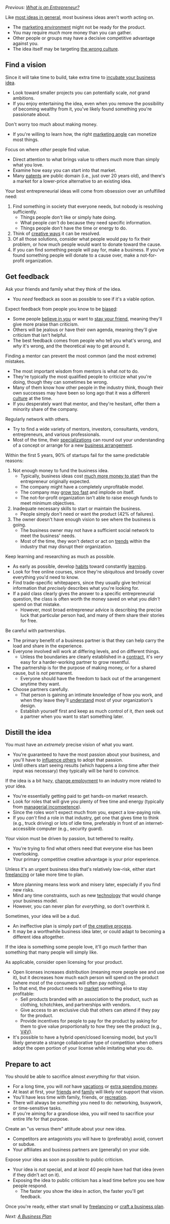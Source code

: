 
*Previous: [What is an Entrepreneur?](entrepreneur-1_why.md)*

Like [most ideas in general](mind-creativity.md), most business ideas aren't worth acting on.

- The [marketing environment](marketing.md) might not be ready for the product.
- You may require *much* more money than you can gather.
- Other people or groups may have a decisive competitive advantage against you.
- The idea itself may be targeting [the wrong culture](morality-taboo.md).

## Find a vision

Since it will take time to build, take extra time to [incubate your business idea](mind-creativity-how.md).

- Look toward smaller projects you can potentially scale, *not* grand ambitions.
- If you enjoy entertaining the idea, even when you remove the possibility of becoming wealthy from it, you've likely found something you're passionate about.

Don't worry too much about making money.

- If you're willing to learn how, the right [marketing angle](marketing.md) can monetize most things.

Focus on where *other* people find value.

- Direct attention to what brings value to others *much* more than simply what you love.
- Examine how easy you can start into that market.
- Many [patents](legal-ip.md) are public domain (i.e., just over 20 years old), and there's a market for a lower-price alternative to an existing idea.

Your best entrepreneurial ideas will come from obsession over an unfulfilled need:

1. Find something in society that everyone needs, but nobody is resolving sufficiently.
   - Things people don't like or simply hate doing.
   - What people *can't* do because they need specific information.
   - Things people don't have the time or energy to do.
2. Think of [creative ways](mind-creativity-how.md) it can be resolved.
3. Of all those solutions, consider what people would pay to fix their problem, or how much people would want to donate toward the cause.
4. If you can find something people will pay for, make a business. If you've found something people will donate to a cause over, make a not-for-profit organization.

## Get feedback

Ask your friends and family what they think of the idea.

- You *need* feedback as soon as possible to see if it's a viable option.

Expect feedback from people you know to be [biased](mind-bias.md):

- Some people [believe in you](understanding-certainty.md) or want to [stay your friend](people-4_friends.md), meaning they'll give more praise than criticism.
- Others will be jealous or have their own agenda, meaning they'll give criticism that isn't helpful.
- The best feedback comes from people who tell you what's wrong, and *why* it's wrong, and the theoretical way to get around it.

Finding a mentor can prevent the most common (and the most extreme) mistakes.

- The most important wisdom from mentors is what *not* to do.
- They're typically the most qualified people to criticize what you're doing, though they can sometimes be wrong.
- Many of them know how other people in the industry think, though their own successes may have been so long ago that it was a different [culture](culture.md) at the time.
- If you desperately want that mentor, and they're hesitant, offer them a minority share of the company.

Regularly network with others.

- Try to find a wide variety of mentors, investors, consultants, vendors, entrepreneurs, and various professionals.
- Most of the time, their [specializations](jobs-specialization.md) can round out your understanding of a concept or arrange for a new [business arrangement](people-6_contracts.md).

Within the first 5 years, 90% of startups fail for the same predictable reasons:

1. Not enough money to fund the business idea.
   - Typically, business ideas cost [much more money to start](entrepreneur-3_plan.md) than the entrepreneur originally expected.
   - The company might have a completely unprofitable model.
   - The company may [grow too fast](entrepreneur-6_scaling.md) and implode on itself.
   - The not-for-profit organization isn't able to raise enough funds to meet minimum objectives.
2. Inadequate necessary skills to start or maintain the business.
   - People simply don't need or want the product (42% of failures).
3. The owner doesn't have enough vision to see where the business is going.
   - The business owner may not have a sufficient social network to meet the business' needs.
   - Most of the time, they won't detect or act on [trends](trends.md) within the industry that may disrupt their organization.

Keep learning and researching as much as possible.

- As early as possible, develop [habits](habits.md) toward constantly [learning](understanding.md).
- Look for free online courses, since they're ubiquitous and broadly cover everything you'd need to know.
- Find trade-specific whitepapers, since they usually give technical information that *precisely* describes what you're looking for.
- If a paid class clearly gives the answer to a specific entrepreneurial question, the class is often worth the money saved on what you *didn't* spend on that mistake.
  - However, most broad entrepreneur advice is describing the precise luck that particular person had, and many of them share their stories for free.

Be careful with partnerships.

- The primary benefit of a business partner is that they can help carry the load and share in the experience.
- Everyone involved will work at differing levels, and on different things.
  - Unless the boundaries are clearly established in a [contract](people-6_contracts.md), it's *very* easy for a harder-working partner to grow resentful.
- The partnership is for the purpose of making money, or for a shared cause, but is *not* permanent.
  - Everyone should have the freedom to back out of the arrangement anytime they want.
- Choose partners carefully.
  - That person is gaining an intimate knowledge of how you work, and when they leave they'll [understand](understanding.md) most of your organization's design.
  - Establish yourself first and keep as much control of it, *then* seek out a partner when you want to start something later.

## Distill the idea

You must have an *extremely* precise vision of what you want.

- You're guaranteed to have the most passion about your business, and you'll have to [influence others](power-influence.md) to adopt that passion.
- Until others start seeing results (which happens a *long* time after their input was necessary) they typically will be hard to convince.

If the idea is a bit hazy, [change employment](jobs-1_why.md) to an industry more related to your idea.

- You're essentially getting paid to get hands-on market research.
- Look for roles that will give you plenty of free time and energy (typically from [managerial incompetence](mgmt-middle.md)).
- Since the roles won't expect much from you, expect a low-paying role.
- If you *can't* find a role in that industry, get one that gives time to think (e.g., truck driving) or lots of idle time, preferably in front of an internet-accessible computer (e.g., security guard).

Your vision must be driven by passion, but tethered to reality.

- You're trying to find what others need that everyone else has been overlooking.
- Your primary competitive creative advantage is your prior experience.

Unless it's an urgent business idea that's relatively low-risk, either start [freelancing](entrepreneur-4_freelancing.md) or take more time to plan.

- More planning means less work and misery later, especially if you find new risks.
- Mind any time constraints, such as new [technology](technology.md) that would change your business model.
- However, you can never plan for *everything*, so don't overthink it.

Sometimes, your idea will be a dud.

- An ineffective plan is simply part of [the creative process](mind-creativity-how.md).
- It may be a worthwhile business idea later, or could adapt to becoming a different idea altogether.

If the idea is something some people love, it'll go *much* farther than something that many people will simply like.

As applicable, consider open licensing for your product.

- Open licenses increases distribution (meaning more people see and use it), but it decreases how much each person will spend on the product (where most of the consumers will often pay nothing).
- To that end, the product needs to [market](marketing.md) something else to stay profitable:
  - Sell products branded with an association to the product, such as clothing, tchotchkes, and partnerships with vendors.
  - Give access to an exclusive club that others can attend if they pay for the product.
  - Provide incentives for people to pay for the product by asking for them to give value proportionally to how they see the product (e.g., [V4V](https://value4value.info/)).
- It's possible to have a hybrid open/closed licensing model, but you'll likely generate a strange collaborative type of competition when others adopt the open portion of your license while imitating what you do.

## Prepare to act

You should be able to sacrifice almost *everything* for that vision.

- For a long time, you will *not* have [vacations](fun-vacations.md) or [extra spending money](money-3_budget.md).
- At least at first, your [friends](people-4_friends.md) and [family](people-family.md) will likely *not* support that vision.
- You'll have less time with family, friends, or [recreation](fun.md).
- There will always be *something* you need to do: networking, busywork, or time-sensitive tasks.
- If you're aiming for a grandiose idea, you *will* need to sacrifice your entire life for that purpose.

Create an "us versus them" attitude about your new idea.

- Competitors are antagonists you will have to (preferably) avoid, convert or subdue.
- Your affiliates and business partners are (generally) on your side.

Expose your idea as soon as possible to public criticism.

- Your idea is *not* special, and at *least* 40 people have had that idea (even if they didn't act on it).
- Exposing the idea to public criticism has a lead time before you see how people respond.
  - The faster you show the idea in action, the faster you'll get feedback.

Once you're ready, either start small by [freelancing](entrepreneur-4_freelancing.md) or [craft a business plan](entrepreneur-3_plan.md).

*Next: [A Business Plan](entrepreneur-3_plan.md)*
